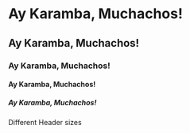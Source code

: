 # Ay Karamba, Muchachos!
## Ay Karamba, Muchachos!
### Ay Karamba, Muchachos!
#### Ay Karamba, Muchachos!
##### Ay Karamba, Muchachos!

Different Header sizes
